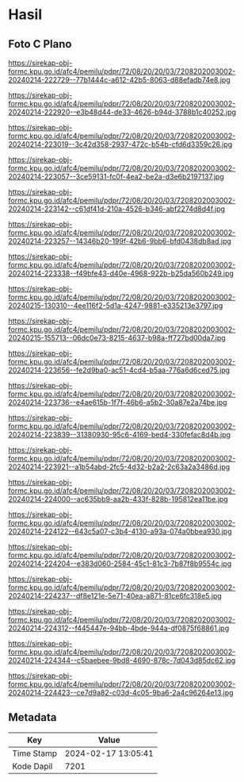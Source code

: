 # Hasil

## Foto C Plano

https://sirekap-obj-formc.kpu.go.id/afc4/pemilu/pdpr/72/08/20/20/03/7208202003002-20240214-222729--77b1444c-a612-42b5-8063-d88efadb74e8.jpg

https://sirekap-obj-formc.kpu.go.id/afc4/pemilu/pdpr/72/08/20/20/03/7208202003002-20240214-222920--e3b48d44-de33-4626-b94d-3788b1c40252.jpg

https://sirekap-obj-formc.kpu.go.id/afc4/pemilu/pdpr/72/08/20/20/03/7208202003002-20240214-223019--3c42d358-2937-472c-b54b-cfd6d3359c26.jpg

https://sirekap-obj-formc.kpu.go.id/afc4/pemilu/pdpr/72/08/20/20/03/7208202003002-20240214-223057--3ce59131-fc0f-4ea2-be2a-d3e6b2197137.jpg

https://sirekap-obj-formc.kpu.go.id/afc4/pemilu/pdpr/72/08/20/20/03/7208202003002-20240214-223142--c61df41d-210a-4526-b346-abf2274d8d4f.jpg

https://sirekap-obj-formc.kpu.go.id/afc4/pemilu/pdpr/72/08/20/20/03/7208202003002-20240214-223257--14346b20-199f-42b6-9bb6-bfd0438db8ad.jpg

https://sirekap-obj-formc.kpu.go.id/afc4/pemilu/pdpr/72/08/20/20/03/7208202003002-20240214-223338--f49bfe43-d40e-4968-922b-b25da560b249.jpg

https://sirekap-obj-formc.kpu.go.id/afc4/pemilu/pdpr/72/08/20/20/03/7208202003002-20240215-130310--4ee116f2-5d1a-4247-9881-e335213e3797.jpg

https://sirekap-obj-formc.kpu.go.id/afc4/pemilu/pdpr/72/08/20/20/03/7208202003002-20240215-155713--06dc0e73-8215-4637-b98a-ff727bd00da7.jpg

https://sirekap-obj-formc.kpu.go.id/afc4/pemilu/pdpr/72/08/20/20/03/7208202003002-20240214-223656--fe2d9ba0-ac51-4cd4-b5aa-776a6d6ced75.jpg

https://sirekap-obj-formc.kpu.go.id/afc4/pemilu/pdpr/72/08/20/20/03/7208202003002-20240214-223736--e4ae615b-1f7f-46b6-a5b2-30a87e2a74be.jpg

https://sirekap-obj-formc.kpu.go.id/afc4/pemilu/pdpr/72/08/20/20/03/7208202003002-20240214-223839--31380930-95c6-4169-bed4-330fefac8d4b.jpg

https://sirekap-obj-formc.kpu.go.id/afc4/pemilu/pdpr/72/08/20/20/03/7208202003002-20240214-223921--a1b54abd-2fc5-4d32-b2a2-2c63a2a3486d.jpg

https://sirekap-obj-formc.kpu.go.id/afc4/pemilu/pdpr/72/08/20/20/03/7208202003002-20240214-224000--ac635bb9-aa2b-433f-828b-195812ea11be.jpg

https://sirekap-obj-formc.kpu.go.id/afc4/pemilu/pdpr/72/08/20/20/03/7208202003002-20240214-224122--643c5a07-c3b4-4130-a93a-074a0bbea930.jpg

https://sirekap-obj-formc.kpu.go.id/afc4/pemilu/pdpr/72/08/20/20/03/7208202003002-20240214-224204--e383d060-2584-45c1-81c3-7b87f8b9554c.jpg

https://sirekap-obj-formc.kpu.go.id/afc4/pemilu/pdpr/72/08/20/20/03/7208202003002-20240214-224237--df8e121e-5e71-40ea-a871-81ce6fc318e5.jpg

https://sirekap-obj-formc.kpu.go.id/afc4/pemilu/pdpr/72/08/20/20/03/7208202003002-20240214-224312--f445447e-94bb-4bde-944a-df0875f68861.jpg

https://sirekap-obj-formc.kpu.go.id/afc4/pemilu/pdpr/72/08/20/20/03/7208202003002-20240214-224344--c5baebee-9bd8-4690-878c-7d043d85dc62.jpg

https://sirekap-obj-formc.kpu.go.id/afc4/pemilu/pdpr/72/08/20/20/03/7208202003002-20240214-224423--ce7d9a82-c03d-4c05-9ba6-2a4c96264e13.jpg


## Metadata

| Key        | Value               |
| ---------- | ------------------- |
| Time Stamp | 2024-02-17 13:05:41 |
| Kode Dapil | 7201                |



